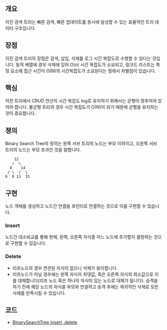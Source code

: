 ## 개요
이진 검색 트리는 빠른 검색, 빠른 업데이트를 동시에 달성할 수 있는 효율적인 트리 데이터 구조입니다.

## 장점
이진 검색 트리의 장점은 검색, 삽입, 삭제를 로그 시간 복잡도로 수행할 수 있다는 것입니다.
동적 배열에 경우 삭제에 있어 O(n) 시간 복잡도가 소요되고, 링크드 리스트는 특정 요소에 접근 시간이 O(N)의 시간복잡도가 소요된다는 점에서 차별점이 있습니다.

## 핵심
이진 트리에서 CRUD 연산의 시간 복잡도 log로 유지하기 위해서는 균형이 맞추어져 있어야 합니다. 
불균형 트리의 경우 시간 복잡도가 O(N)이 되기 때문에 균형을 유지하는 것이 중요합니다.

## 졍의
Binary Search Tree의 정의는 왼쪽 서브 트리의 노드는 부모 이하이고, 오른쪽 서브 트리의 노드는 부모 초과인 것을 말합니다.

        12
       /  \
      8    14
     / \  /  \
    6  9 13  15

## 구현
노드 객체를 생성하고 노드간 연결을 포인터로 연결하는 것으로 이를 구현할 수 있습니다. 

### Insert
노드간 대소비교를 통해 현재, 왼쪽, 오른쪽 자식중 어느 노드에 추가할지 결정하는 것으로 구현할 수 있습니다.

### Delete
- 리프노드의 경우 연관된 자식이 없으니 삭제가 용이합니다.
- 리프노드가 아닐 경우에는 왼쪽 자식의 최댓값, 혹은 오른쪽 자식의 최소값으로 이를 대체합니다(리프 노드 혹은 하나의 자식이 있는 노드로 대체가 됩니다). 승격을 하기 전에 해당 노드의 자식을 부모와 연결하고 승격 후에는 재귀적인 삭제로 모든 사례를 만족시킬 수 있습니다.

## 코드
- [BinarySearchTree insert, delete](BinarySearchTree.java)
